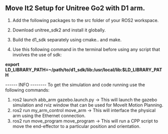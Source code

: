 ## Move It2 Setup for Unitree Go2 with D1 arm.

1) Add the following packages to the src folder of your ROS2 workspace.
   
2)  Download unitree_sdk2 and install it globally.

3) Build the d1_sdk separately using cmake.. and make.

   
4) Use this following command in the terminal before using any script that involves the use of sdk:

**export LD_LIBRARY_PATH=~/path/to/d1_sdk/lib:/usr/local/lib:$LD_LIBRARY_PATH**

------ INFO --------
To get the simulation and code running use the following commands:

1) ros2 launch abb_arm gazebo.launch.py -> This will launch the gazebo simulation and rviz window that can be used for MoveIt Motion Planning.
2) ros2 run my_arm_control move_arm -> This will interface the physical arm using the Ethernet connection.
3) ros2 run move_program move_program -> This will run a CPP script to move the end-effector to a particular position and orientation.
